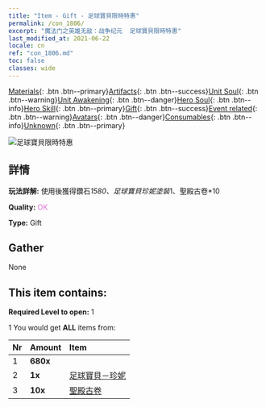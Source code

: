 ```yaml
---
title: "Item - Gift - 足球寶貝限時特惠"
permalink: /con_1806/
excerpt: "魔法门之英雄无敌：战争纪元  足球寶貝限時特惠"
last_modified_at: 2021-06-22
locale: cn
ref: "con_1806.md"
toc: false
classes: wide
---
```

 [Materials](/ItemsCN/){: .btn .btn--primary}[Artifacts](/ItemsCN/Artifacts/){: .btn .btn--success}[Unit Soul](/ItemsCN/UnitSoul/){: .btn .btn--warning}[Unit Awakening](/ItemsCN/UnitAwakening/){: .btn .btn--danger}[Hero Soul](/ItemsCN/HeroSoul/){: .btn .btn--info}[Hero Skill](/ItemsCN/HeroSkill/){: .btn .btn--primary}[Gift](/ItemsCN/Gift/){: .btn .btn--success}[Event related](/ItemsCN/Events/){: .btn .btn--warning}[Avatars](/ItemsCN/Avatars/){: .btn .btn--danger}[Consumables](/ItemsCN/Consumables/){: .btn .btn--info}[Unknown](/ItemsCN/Unknown/){: .btn .btn--primary}

 ![足球寶貝限時特惠](/images/t/i_907100.png)

## 詳情
 **玩法詳解:** 使用後獲得鑽石*1580、足球寶貝珍妮塗裝*1、聖殿古卷*10

 **Quality:** <span style="color: #DA70D6">OK</span>

 **Type:** Gift

## Gather

  None

## This item contains:

 **Required Level to open:** 1

 1 You would get **ALL** items  from:

  | Nr | Amount |     Item    |
  |:---|:-------|:------------|
  | 1 |  **680x** | <i class="fas fa-gem"/> |  | 
  | 2 |  **1x** | [足球寶貝－珍妮](/cn/Items/con_1046/) |  | 
  | 3 |  **10x** | [聖殿古卷](/cn/Items/con_697/) |  | 
